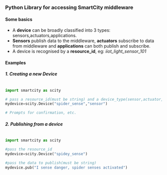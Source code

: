 ### Python Library for accessing SmartCity middleware

#### Some basics

- A **device** can be broadly classified into 3 types: sensors,actuators,applications.
- **Sensors** publish data to the middleware, **actuators** subscribe to data from middleware and **applications** can both publish and subscribe.
- A device is recognised by a **resource_id**, eg: *iiot_light_sensor_101*


#### Examples
##### 1. Creating a new Device

```python

import smartcity as scity

# pass a resource_id(must be string) and a device_type(sensor,actuator,application[default])
mydevice=scity.Device("spider_sense","sensor")

# Prompts for confirmation, etc.

```

##### 2. Publishing from a device

```python

import smartcity as scity

#pass the resource_id
mydevice=scity.Device("spidey_sense")

#pass the data to publish(must be string)
mydevice.pub("I sense danger, spider senses activated")

```
 
